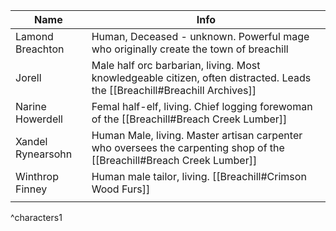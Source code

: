 | Name              | Info                                                                                                                      |
| ----------------- | ------------------------------------------------------------------------------------------------------------------------- |
| Lamond Breachton  | Human, Deceased - unknown. Powerful mage who originally create the town of breachill                                      |
| Jorell            | Male half orc barbarian, living. Most knowledgeable citizen, often distracted. Leads the [[Breachill#Breachill Archives]] |
| Narine Howerdell  | Femal half-elf, living. Chief logging forewoman of the [[Breachill#Breach Creek Lumber]]                                  |
| Xandel Rynearsohn | Human Male, living. Master artisan carpenter who oversees the carpenting shop of the [[Breachill#Breach Creek Lumber]]    |
| Winthrop Finney   | Human male tailor, living. [[Breachill#Crimson Wood Furs]]                                                                |
|                   |                                                                                                                           |
^characters1